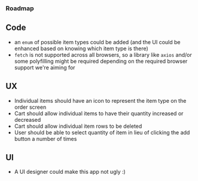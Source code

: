 ### Roadmap

## Code

- an `enum` of possible item types could be added (and the UI could be enhanced based on knowing which item type is there)
- `fetch` is not supported across all browsers, so a library like `axios` and/or some polyfilling might be required depending on the required browser support we're aiming for

## UX

- Individual items should have an icon to represent the item type on the order screen
- Cart should allow individual items to have their quantity increased or decreased
- Cart should allow individual item rows to be deleted
- User should be able to select quantity of item in lieu of clicking the add button a number of times

## UI

- A UI designer could make this app not ugly :)
